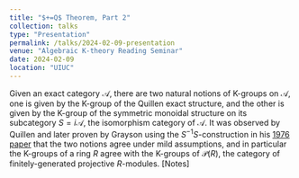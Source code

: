 ```yaml
---
title: "$+=Q$ Theorem, Part 2"
collection: talks
type: "Presentation"
permalink: /talks/2024-02-09-presentation
venue: "Algebraic K-theory Reading Seminar"
date: 2024-02-09
location: "UIUC"
---
```


Given an exact category $\mathcal A$, there are two natural notions of K-groups on $\mathcal A$, one is given by the K-group of the Quillen exact structure, and the other is given by the K-group of the symmetric monoidal structure on its subcategory $S = i\mathcal A$, the isomorphism category of $\mathcal A$. It was observed by Quillen and later proven by Grayson using the $S^{-1}S$-construction in his [1976 paper](https://link.springer.com/chapter/10.1007/BFb0080003) that the two notions agree under mild assumptions, and in particular the K-groups of a ring $R$ agree with the K-groups of $\mathcal P(R)$, the category of finitely-generated projective $R$-modules. [Notes]
